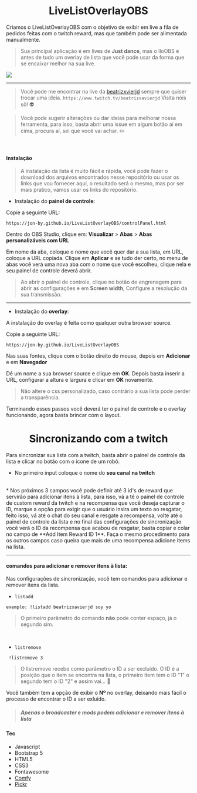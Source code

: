 <h1 style="text-align:center;">LiveListOverlayOBS</h1>

Criamos o LiveListOverlayOBS com o objetivo de exibir em live a fila de pedidos feitas com o twitch reward, mas que também pode ser alimentada manualmente.

> Sua principal aplicação é em lives de **Just dance**, mas o lloOBS é antes de tudo um overlay de lista que você pode usar da forma que se encaixar melhor na sua live. 

<div style="width:100%; margin:0 auto;">
    <img src="./public/listpresentation.gif">
</div>

***

>Você pode me encontrar na live da <a href="https://www.>     twitch.tv/beatrizxavierjd">beatrizxvierjd</a> sempre que quiser trocar uma ideia. 
`https://www.twitch.tv/beatrizxavierjd`
>Visita nóis sô! :alien:

>Você pode sugerir alterações ou dar ideias para melhorar nossa ferramenta, para isso, basta abrir uma issue em algum botão aí em cima, procura aí, sei que você vai achar. :pencil2:

<br>




#### Instalação


>A instalação da lista é muito fácil e rápida, você pode fazer o download dos arquivos encontrados nesse repositório ou usar os links que vou fornecer aqui, o resultado será o mesmo, mas por ser mais pratico, vamos usar os links do repositório.

* Instalação do **painel de controle**:

Copie a seguinte URL:
``` 
https://jon-by.github.io/LiveListOverlayOBS/controlPanel.html
``` 

Dentro do OBS Studio, clique em: **Visualizar** > **Abas** > **Abas personalizáveis com URL** 

Em nome da aba, coloque o nome que você quer dar a sua lista, em URL, coloque a URL copiada. Clique em **Aplicar** e se tudo der certo, no menu de abas você verá uma nova aba com o nome que você escolheu, clique nela e seu painel de controle deverá abrir.

>Ao abrir o painel de controle, clique no botão de engrenagem para abrir as configurações e em **Screen width**, Configure a resolução da sua transmissão.
***
* Instalação do **overlay**:

A instalação do overlay é feita como qualquer outra browser source.

Copie a seguinte URL:
``` 
https://jon-by.github.io/LiveListOverlayOBS
```

Nas suas fontes, clique com o botão direito do mouse, depois em **Adicionar** e em **Navegador**

Dê um nome a sua browser source e clique em **OK**. Depois basta inserir a URL, configurar a altura e largura e clicar em **OK** novamente.

>Não altere o css personalizado, caso contrário a sua lista pode perder a transparência. 


 Terminando esses passos você deverá ter o painel de controle e o overlay funcionando, agora basta brincar com o layout.

 <h1 style="text-align:center;">Sincronizando com a twitch</h1>

 Para sincronizar sua lista com a twitch, basta abrir o painel de controle da lista e clicar no botão com o icone de um robô.

 * No primeiro input coloque o nome do  **seu canal na twitch**
 <br>
 * Nos próximos 3 campos você pode definir até 3 id's de reward que servirão para adicionar itens à lista, para isso, vá a té o painel de controle de custom reward da twitch e na recompensa que você deseja capturar o ID, marque a opção para exigir que o usuário insira um texto ao resgatar, feito isso, vá até o chat do seu canal e resgate a recompensa, volte até o painel de controle da lista e no final das configurações de sincronização você verá o ID da recompensa que acabou de resgatar, basta copiar e colar no campo de **Add Item Reward ID 1**. Faça o mesmo procedimento para os outros campos caso queira que mais de uma recompensa adicione items na lista.

***
#### comandos para adicionar e remover itens à lista:

Nas configurações de sincronização, você tem comandos para adicionar e remover itens da lista.

* `listadd`
```
exemplo: !listadd beatrizxavierjd soy yo
```
>O primeiro parâmetro do comando **não** pode conter espaço, já o segundo sim.

<br>

*  `listremove`


```
 !listremove 3
```


>O listremove recebe como parâmetro o ID a ser excluído.  O ID é a posição que o item se encontra na lista, o primeiro item tem o ID "1" o segundo tem o ID "2" e assim vai... :clown_face:

Você também tem a opção de exibir o **Nº** no overlay, deixando mais fácil o processo de encontrar o ID a ser exluído. 

> ##### Apenas o broadcaster e mods podem adicionar e remover itens à lista
 







#### Tec

* Javascript
* Bootstrap 5
* HTML5
* CSS3
* Fontawesome
* <a href="https://github.com/instafluff/ComfyJS">Comfy</a>
* <a href="https://github.com/Simonwep/pickr"> Pickr</a>